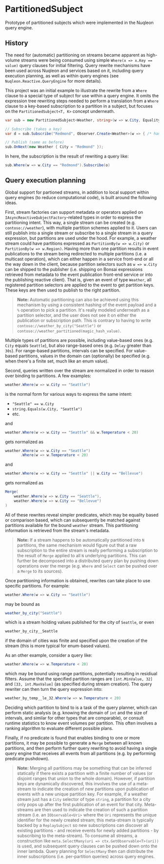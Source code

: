 # PartitionedSubject

Prototype of partitioned subjects which were implemented in the Nuqleon query engine.

## History

The need for (automatic) partitioning on streams became apparent as high-volume streams were being consumed using simple `Where(x => x.Key == value)` query clauses for initial filtering. Query rewrite mechanisms have been used across Nuqleon and services based on it, including query execution planning, as well as within query engines (see `Nuqleon.Reactive.QueryEngine` for more details).

This project was an initial example to illustrate the rewrite from a `Where` clause to a special type of subject for use within a query engine. It omits the expression tree rewriting steps needed to perform a translation from a `Where` clause to a key-based subscription to a partition in a subject, but focuses on the `PartitionedSubject<T, K>` concept underneath.

```csharp
var sub = new PartitionedSubject<Weather, string>(w => w.City, EqualityComparer<string>.Default);

// Subscribe (takes a key)
var d = sub.Subscribe("Redmond", Observer.Create<Weather>(w => { /* handle events within partition */ }));

// Publish (same as before)
sub.OnNext(new Weather { City = "Redmond" });
```

In here, the subscription is the result of rewriting a query like:

```csharp
sub.Where(w => w.City == "Redmond").Subscribe(o)
```

## Query execution planning

Global support for partioned streams, in addition to local support within query engines (to reduce computational code), is built around the following ideas.

First, stream factories can support metadata or operators applied on `IAsyncReactiveQubjectFactory`-related types in order to express the partitioning intent. This way, a single stream can be created (e.g. `contoso://weather`), with multiple partition schemes applied to it. Users can still publish into a single stream or subscribe to a single stream in a query expression, but partitions are used under the hood. For example, a weather stream could have partitions expressed as `PartitionBy(w => w.City)` or `PartitionBy(w => w.Region)`. Having more than one partition results in event publications to the stream being redirected to multiple partitions (i.e. a multicast operation), which can either happen in a service front-end or all the way down in the client, because partition selectors such as `w => w.City` can be shipped to the publisher (i.e. shipping on Bonsai expressions retrieved from metadata to the event publication front-end service or into the publishing reactive client). That is, given an event of type `Weather`, all registered partition selectors are applied to the event to get partition keys. These keys are then used to publish to the right partition.

> **Note:** Automatic partitioning can also be achieved using this mechanism by using a consistent hashing of the event payload and a `%` operation to pick a partition. It's really modeled underneath as a partition selector, and the user does not see it on either the publication or subscription path. This is contrary to having to write `contoso://weather_by_city("Seattle")` or `contoso://weather_partitioned(magic_hash_value)`.

Multiple types of partitions are possible, including value-based ones (e.g. `City` equals `Seattle`), but also range-based ones (e.g. `Delay` greater than `30s`). For range-based partitions, intervals can be specified. For value-based partitions, values in the domain can (optionally) be specified (e.g. when there's a finite set, much like an enum value).

Second, queries written over the stream are normalized in order to reason over binding to partitions. A few examples:

```csharp
weather.Where(w => w.City == "Seattle")
```

is the normal form for various ways to express the same intent:

- `"Seattle" == w.City`
- `string.Equals(w.City, "Seattle")`
- etc.

and

```csharp
weather.Where(w => w.City == "Seattle" && w.Temperature < 20)
```

gets normalized as

```csharp
weather.Where(w => w.City == "Seattle")
       .Where(w => w.Temperature < 20)
```

and

```csharp
weather.Where(w => w.City == "Seattle" || w.City == "Bellevue")
```

gets normalized as

```csharp
Merge(
    weather.Where(w => w.City == "Seattle"),
    weather.Where(w => w.City == "Bellevue")
)
```

All of these rewrites reveal simpler predicates, which may be equality based or comparison based, which can subsequently be matched against partitions available for the bound `weather` stream. This partitioning information is retrieved from the stream's metadata.

> **Note:** If a stream happens to be automatically partitioned into `N` partitions, the same mechanism would figure out that a raw subscription to the entire stream is really performing a subscription to the result of `Merge` applied to all `N` underlying partitions. This can further be decomposed into a distributed query plan by pushing down operations over the merge (e.g. `Where` and `Select` can be pushed over a `Merge` to its sources).

Once partitioning information is obtained, rewrites can take place to use specific partitions. For example:

```csharp
weather.Where(w => w.City == "Seattle")
```

may be bound as

```csharp
weather_by_city("Seattle")
```

which is a stream holding values published for the city of `Seattle`, or even

```csharp
weather_by_city__Seattle
```

if the domain of cities was finite and specified upon the creation of the stream (this is more typical for enum-based values).

As an other example, consider a query like:

```csharp
weather.Where(w => w.Temperature < 20)
```

which may be bound using range partitions, potentially resulting in residiual filters. Assume that the specified partition ranges are `[int.MinValue, 32]` and `[33, int.MaxValue]` (as specified during stream creation). The query rewriter can then turn the query expression into:

```csharp
weather_by_temp__le_32.Where(w => w.Temperature < 20)
```

Deciding which partition to bind to is a task of the query planner, which can perform static analysis (e.g. knowing the domain of `int` and the size of intervals, and similar for other types that are comparable), or consult runtime statistics to know event volumes per partition. This often involves a ranking algorithm to evaluate different possible plans.

Finally, if no predicate is found that enables binding to one or more partitions, it may be possible to generate a `Merge` between all known partitions, and then perform further query rewriting to avoid having a single query engine that receives all events from all partitions (e.g. by performing predicate pushdown).

> **Note:** Merging all partitions may be something that can be inferred statically if there exists a partition with a finite number of values (or disjoint ranges that union to the whole domain). However, if partition keys are dynamically discovered, this involves the use of a meta-stream to indicate the creation of new partitions upon publication of events with a new unique partition key. For example, if a weather stream just has a `City` selector of type `string`, a partition for a city only pops up after the first publication of an event for that city. Meta-streams are then used to indicate the creation of such a partition stream (i.e. an `IObservable<Uri>` where the `Uri` represents the unique identifier for the newly created stream; this meta-stream is typically backed by a `ReplaySubject` so new subscriptions can discover all existing partitions - and receive events for newly added partitions - by subscribing to the meta-stream). To consume all streams, a construction like `meta.SelectMany(uri => ctx.GetObservable<T>(uri))` is used, and subsequent query clauses can be pushed down onto the inner lambda. Query planning for `SelectMany` then can distribute the inner subscriptions (i.e. per-partition queries) across query engines.
